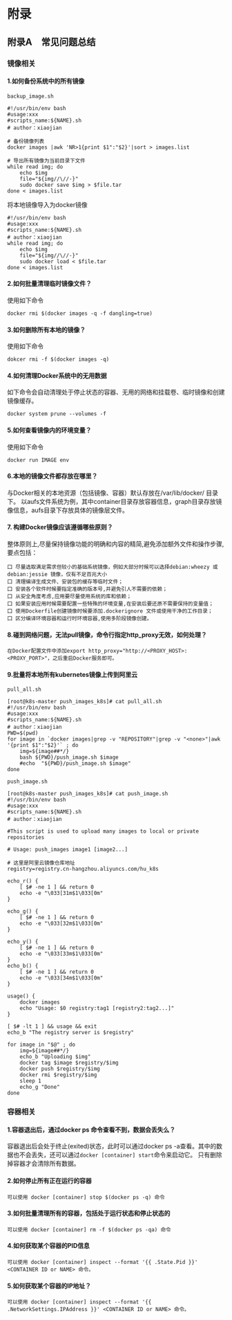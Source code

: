 # 附录

## 附录A　常见问题总结

### 镜像相关
#### 1.如何备份系统中的所有镜像
`backup_image.sh`
``` 
#!/usr/bin/env bash
#usage:xxx
#scripts_name:${NAME}.sh
# author：xiaojian

# 备份镜像列表
docker images |awk 'NR>1{print $1":"$2}'|sort > images.list

# 导出所有镜像为当前目录下文件
while read img; do
    echo $img
    file="${img//\//-}"
    sudo docker save $img > $file.tar
done < images.list
```

将本地镜像导入为docker镜像
``` 
#!/usr/bin/env bash
#usage:xxx
#scripts_name:${NAME}.sh
# author：xiaojian
while read img; do
    echo $img
    file="${img//\//-}"
    sudo docker load < $file.tar
done < images.list
```

#### 2.如何批量清理临时镜像文件？
使用如下命令
``` 
docker rmi $(docker images -q -f dangling=true) 
```

#### 3.如何删除所有本地的镜像？
使用如下命令
``` 
dokcer rmi -f $(docker images -q)
```

#### 4.如何清理Docker系统中的无用数据
如下命令会自动清理处于停止状态的容器、无用的网络和挂载卷、临时镜像和创建镜像缓存。
``` 
docker system prune --volumes -f
```
#### 5.如何查看镜像内的环境变量？
使用如下命令
``` 
docker run IMAGE env
```
#### 6.本地的镜像文件都存放在哪里？
与Docker相关的本地资源（包括镜像、容器）默认存放在/var/lib/docker/ 目录下。
以aufs文件系统为例，其中container目录存放容器信息，graph目录存放镜像信息，aufs目录下存放具体的镜像层文件。



#### 7. 构建Docker镜像应该遵循哪些原则？
整体原则上,尽量保持镜像功能的明确和内容的精简,避免添加额外文件和操作步骤,要点包括：
```
囗 尽量选取满足需求但较小的基础系统镜像，例如大部分时候可以选择debian:wheezy 或debian:jessie 镜像，仅有不足百兆大小
囗 清理编译生成文件、安装包的缓存等临时文件；
囗 安装各个软件时候要指定准确的版本号,并避免引人不需要的依赖；
囗 从安全角度考虑,应用要尽量使用系统的库和依赖；
囗 如果安装应用时候需要配置一些特殊的环境变量,在安装后要还原不需要保持的变量值；
囗 使用Dockerfile创建镜像时候要添加.dockerignore 文件或使用干净的工作目录；
囗 区分编译环境容器和运行时环境容器,使用多阶段镜像创建。
```

#### 8.碰到网络问题，无法pull镜像，命令行指定http_proxy无效，如何处理？
```
在Docker配置文件中添加export http_proxy="http://<PROXY_HOST>:<PROXY_PORT>"，之后重启Docker服务即可。
```



#### 9.批量将本地所有kubernetes镜像上传到阿里云

`pull_all.sh`

```
[root@k8s-master push_images_k8s]# cat pull_all.sh
#!/usr/bin/env bash
#usage:xxx
#scripts_name:${NAME}.sh
# author：xiaojian
PWD=$(pwd)
for image in `docker images|grep -v "REPOSITORY"|grep -v "<none>"|awk '{print $1":"$2}'` ; do
    img=${image##*/}
    bash ${PWD}/push_image.sh $image
    #echo  "${PWD}/push_image.sh $image"
done
```

`push_image.sh`

```
[root@k8s-master push_images_k8s]# cat push_image.sh
#!/usr/bin/env bash
#usage:xxx
#scripts_name:${NAME}.sh
# author：xiaojian

#This script is used to upload many images to local or private repositories

# Usage: push_images image1 [image2...]

# 这里是阿里云镜像仓库地址
registry=registry.cn-hangzhou.aliyuncs.com/hu_k8s

echo_r() {
    [ $# -ne 1 ] && return 0
    echo -e "\033[31m$1\033[0m"
}

echo_g() {
    [ $# -ne 1 ] && return 0
    echo -e "\033[32m$1\033[0m"
}

echo_y() {
    [ $# -ne 1 ] && return 0
    echo -e "\033[33m$1\033[0m"
}
echo_b() {
    [ $# -ne 1 ] && return 0
    echo -e "\033[34m$1\033[0m"
}

usage() {
    docker images
    echo "Usage: $0 registry:tag1 [registry2:tag2...]"
}

[ $# -lt 1 ] && usage && exit
echo_b "The registry server is $registry"

for image in "$@" ; do
    img=${image##*/}
    echo_b "Uploading $img"
    docker tag $image $registry/$img
    docker push $registry/$img
    docker rmi $registry/$img
    sleep 1
    echo_g "Done"
done
```



### 容器相关

#### 1.容器退出后，通过docker ps 命令查看不到，数据会丢失么？
容器退出后会处于终止(exited)状态，此时可以通过docker ps -a查看。其中的数据也不会丢失，还可以通过`docker [container] start`命令来启动它。
只有删除掉容器才会清除所有数据。


#### 2.如何停止所有正在运行的容器
```
可以使用 docker [container] stop $(docker ps -q) 命令
```

#### 3.如何批量清理所有的容器，包括处于运行状态和停止状态的
``` 
可以使用 docker [container] rm -f $(docker ps -qa) 命令
```

#### 4.如何获取某个容器的PID信息
``` 
可以使用 docker [container] inspect --format '{{ .State.Pid }}' <CONTAINER ID or NAME> 命令。

```

#### 5.如何获取某个容器的IP地址？
```
可以使用 docker [container] inspect --format '{{ .NetworkSettings.IPAddress }}' <CONTAINER ID or NAME> 命令。

```

